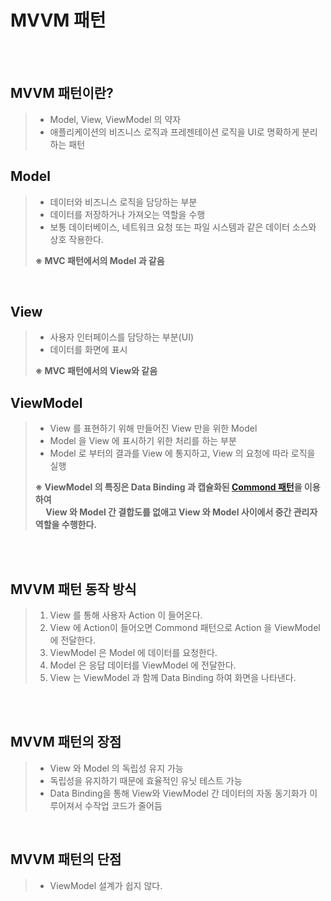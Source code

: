# MVVM 패턴

&nbsp;   
&nbsp;

## MVVM 패턴이란?
> - Model, View, ViewModel 의 약자   
> - 애플리케이션의 비즈니스 로직과 프레젠테이션 로직을 UI로 명확하게 분리하는 패턴


## Model
> - 데이터와 비즈니스 로직을 담당하는 부분
> - 데이터를 저장하거나 가져오는 역할을 수행
> - 보통 데이터베이스, 네트워크 요청 또는 파일 시스템과 같은 데이터 소스와 상호 작용한다.    
> 
> **※ MVC 패턴에서의 Model 과 같음**

&nbsp;   

## View
> - 사용자 인터페이스를 담당하는 부분(UI)
> - 데이터를 화면에 표시
> 
> **※ MVC 패턴에서의 View와 같음**

## ViewModel
> - View 를 표현하기 위해 만들어진 View 만을 위한 Model
> - Model 을 View 에 표시하기 위한 처리를 하는 부분
> - Model 로 부터의 결과를 View 에 통지하고, View 의 요청에 따라 로직을 실행
> 
> **※ ViewModel 의 특징은 Data Binding 과 캡슐화된 [Commond 패턴](https://github.com/MungDon/MyStudyRepository/blob/master/DesignPattern/%5B3%5DCommond_pattern.md)을 이용하여   
> &nbsp;&nbsp;&nbsp;&nbsp; 
> View 와 Model 간 결합도를 없애고 View 와 Model 사이에서 중간 관리자 역할을 수행한다.**


&nbsp;   
&nbsp;

## MVVM 패턴 동작 방식
> 1. View 를 통해 사용자 Action 이 들어온다.
> 2. View 에 Action이 들어오면 Commond 패턴으로 Action 을 ViewModel 에 전달한다.
> 3. ViewModel 은 Model 에 데이터를 요청한다.
> 4. Model 은 응답 데이터를 ViewModel 에 전달한다.
> 5. View 는 ViewModel 과 함께 Data Binding 하여 화면을 나타낸다.


&nbsp;   
&nbsp;


## MVVM 패턴의 장점
> - View 와 Model 의 독립성 유지 가능
> - 독립성을 유지하기 때문에 효율적인 유닛 테스트 가능
> - Data Binding을 통해 View와 ViewModel 간 데이터의 자동 동기화가 이루어져서 수작업 코드가 줄어듬

&nbsp;   

## MVVM 패턴의 단점
> - ViewModel 설계가 쉽지 않다.    